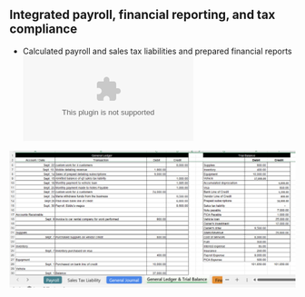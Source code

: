 ## Integrated payroll, financial reporting, and tax compliance

- Calculated payroll and sales tax liabilities and prepared financial reports
![View/download report](https://github.com/rizsocial/Accounting/blob/main/Integrated%20payroll%20and%20tax%20compliance/3.%20accounting%20project.xlsx)

![Screenshot](https://github.com/rizsocial/Accounting/blob/main/Integrated%20payroll%20and%20tax%20compliance/3.png)

